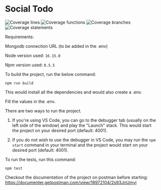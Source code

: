 # Social Todo
![Coverage lines](https://img.shields.io/badge/Coverage:lines-100-green.svg)
![Coverage functions](https://img.shields.io/badge/Coverage:functions-100-green.svg)
![Coverage branches](https://img.shields.io/badge/Coverage:branches-100-green.svg)
![Coverage statements](https://img.shields.io/badge/Coverage:statements-100-green.svg)

Requirements:

Mongodb connection URL (to be added in the .env)

Node version used: `16.15.0`

Npm version used: `8.5.5`

To build the project, run the below command:
```
npm run build
```

This would install all the dependencies and would also create a .env.

Fill the values in the .env.

There are two ways to run the project.

1. If you're using VS Code, you can go to the debugger tab (usually on the left side of the window) and play the "Launch" stack. This would start the project on your desired port (default: 4001).

2. If you do not wish to use the debugger in VS Code, you may run the `npm start` command in your terminal and the project would start on your desired port (default: 4001).

To run the tests, run this command:

```
npm test
```

Checkout the documentation of the project on postman before starting:
https://documenter.getpostman.com/view/18972104/2s93JnUmyj